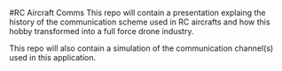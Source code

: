 #RC Aircraft Comms
This repo will contain a presentation explaing the history of the communication scheme used in RC aircrafts and how this hobby transformed into a full force drone industry.

This repo will also contain a simulation of the communication channel(s) used in this application.
